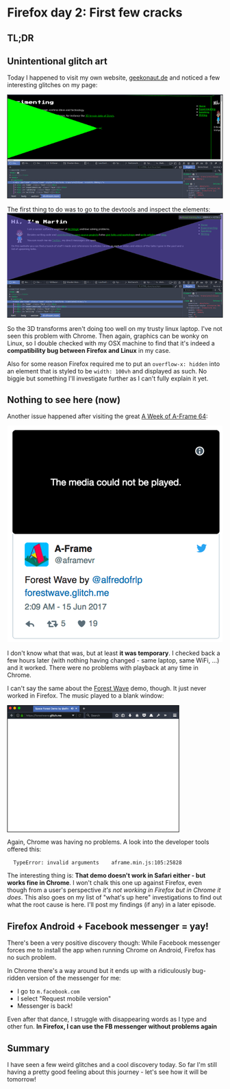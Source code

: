 <!-- Firefox day 2: First few cracks -->

# Firefox day 2: First few cracks

## TL;DR

## Unintentional glitch art

Today I happened to visit my own website, [geekonaut.de](http://geekonaut.de) and noticed a few interesting glitches on my page:

![](../images/post-images/firefox/firefox-day2-4.png)

The first thing to do was to go to the devtools and inspect the elements:
![](../images/post-images/firefox/firefox-day2-3.png)

So the 3D transforms aren't doing too well on my trusty linux laptop. I've not seen this problem with Chrome. Then again, graphics can be wonky on Linux, so I double checked with my OSX machine to find that it's indeed a **compatibility bug between Firefox and Linux** in my case.

Also for some reason Firefox required me to put an `overflow-x: hidden` into an element that is styled to be `width: 100vh` and displayed as such. No biggie but something I'll investigate further as I can't fully explain it yet.

## Nothing to see here (now)

Another issue happened after visiting the great [A Week of A-Frame 64](https://aframe.io/blog/awoa-64/):

![](../images/post-images/firefox/firefox-day2-1.png)

I don't know what that was, but at least **it was temporary**. I checked back a few hours later (with nothing having changed - same laptop, same WiFi, ...) and it worked. There were no problems with playback at any time in Chrome.

I can't say the same about the [Forest Wave](https://forestwave.glitch.me) demo, though. It just never worked in Firefox. The music played to a blank window:

<div style="border: 1px solid black; width: 400px;">
  <img src="../images/post-images/firefox/firefox-day2-2.png" width="400px">
</div>

Again, Chrome was having no problems. A look into the developer tools offered this:

```
  TypeError: invalid arguments    aframe.min.js:105:25828
```

The interesting thing is: **That demo doesn't work in Safari either - but works fine in Chrome**.
I won't chalk this one up against Firefox, even though from a user's perspective _it's not working in Firefox but in Chrome it does_. This also goes on my list of "what's up here" investigations to find out what the root cause is here. I'll post my findings (if any) in a later episode.

## Firefox Android + Facebook messenger = yay!

There's been a very positive discovery though: While Facebook messenger forces me to install the app when running Chrome on Android, Firefox has no such problem.

In Chrome there's a way around but it ends up with a ridiculously bug-ridden version of the messenger for me:

- I go to `m.facebook.com`
- I select "Request mobile version"
- Messenger is back!

Even after that dance, I struggle with disappearing words as I type and other fun.
**In Firefox, I can use the FB messenger without problems again**

## Summary

I have seen a few weird glitches and a cool discovery today. So far I'm still having a pretty good feeling about this journey - let's see how it will be tomorrow!
